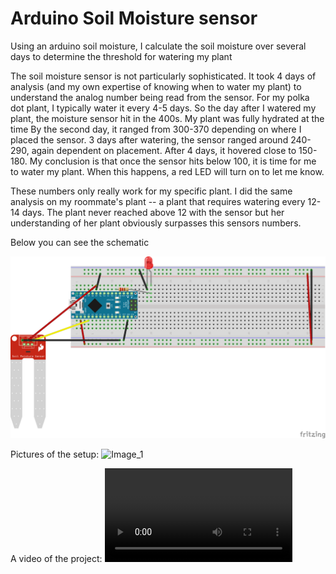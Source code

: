 # Arduino Soil Moisture sensor
Using an arduino soil moisture, I calculate the soil moisture over several days to determine the threshold for watering my plant

The soil moisture sensor is not particularly sophisticated. It took 4 days of analysis (and my own expertise of knowing when to water my plant) to understand the analog number being read from the sensor. For my polka dot plant, I typically water it every 4-5 days. So the day after I watered my plant, the moisture sensor hit in the 400s. My plant was fully hydrated at the time By the second day, it ranged from 300-370 depending on where I placed the sensor. 3 days after watering, the sensor ranged around 240-290, again dependent on placement. After 4 days, it hovered close to 150-180. My conclusion is that once the sensor hits below 100, it is time for me to water my plant. When this happens, a red LED will turn on to let me know.

These numbers only really work for my specific plant. I did the same analysis on my roommate's plant -- a plant that requires watering every 12-14 days. The plant never reached above 12 with the sensor but her understanding of her plant obviously surpasses this sensors numbers.

Below you can see the schematic

![Moisture_sensor_wiring](Soil_moisture_bb.png)

Pictures of the setup:
![Image_1](image1.png)

A video of the project:
![](IMG_2877.MOV)
